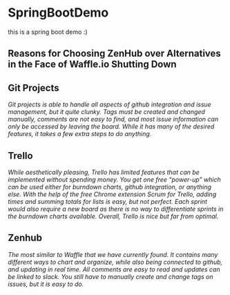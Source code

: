 # SpringBootDemo
this is a spring boot demo :)

## Reasons for Choosing ZenHub over Alternatives in the Face of Waffle.io Shutting Down

## Git Projects
*Git projects is able to handle all aspects of github integration and issue management, but it quite clunky.
Tags must be created and changed manually, comments are not easy to find, and most issue information can only be accessed by leaving the board.
While it has many of the desired features, it takes a few extra steps to do anything.*

## Trello
*While aesthetically pleasing, Trello has limited features that can be implemented without spending money.
You get one free “power-up” which can be used either for burndown charts, github integration, or anything else.
With the help of the free Chrome extension Scrum for Trello, adding times and summing totals for lists is easy, but not perfect.
Each sprint would also require a new board as there is no way to differentiate sprints in the burndown charts available. Overall,
Trello is nice but far from optimal.*

## Zenhub
*The most similar to Waffle that we have currently found.
It contains many different ways to chart and organize, while also being connected to github, and updating in real time.
All comments are easy to read and updates can be linked to slack.
You still have to manually create and change tags on issues, but it is easy to do.*
